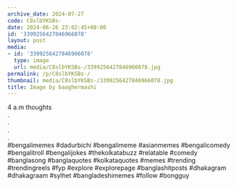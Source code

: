 ```yaml
---
archive_date: 2024-07-27
code: C8slbYKSBs-
date: 2024-06-26 23:02:45+00:00
id: '3399256427846966078'
layout: post
media:
- id: '3399256427846966078'
  type: image
  url: media/C8slbYKSBs-/3399256427846966078.jpg
permalink: /p/C8slbYKSBs-/
thumbnail: media/C8slbYKSBs-/3399256427846966078.jpg
title: Image by baaghermashi
---
```


4 a.m thoughts  
.  
.  
.  
.   
#bengalimemes #dadurbichi #bengalimeme #asianmemes #bengalicomedy #bengalitroll #bengalijokes #thekolkatabuzz #relatable #comedy #banglasong #banglaquotes #kolkataquotes #memes #trending #trendingreels #fyp #explore #explorepage #banglashitposts #dhakagram #dhakagraam #sylhet #bangladeshimemes #follow #bongguy